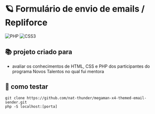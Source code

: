 # 🪐 Formulário de envio de emails / Repliforce
![PHP](https://img.shields.io/badge/php-%23777BB4.svg?style=for-the-badge&logo=php&logoColor=white)
![CSS3](https://img.shields.io/badge/css3-%231572B6.svg?style=for-the-badge&logo=css3&logoColor=white)


## 📚 projeto criado para
  - avaliar os conhecimentos de HTML, CSS e PHP dos participantes do programa Novos Talentos no qual fui mentora

## 📑 como testar
  ```
  git clone https://github.com/nat-thunder/megaman-x4-themed-email-sender.git
  php -S localhost:[porta]
  ```
